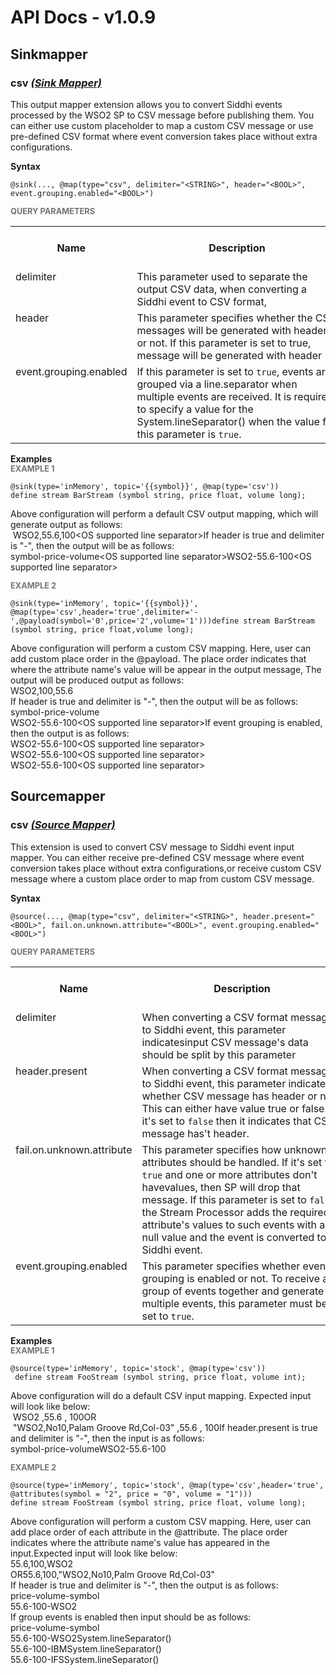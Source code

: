 # API Docs - v1.0.9

## Sinkmapper

### csv *<a target="_blank" href="https://wso2.github.io/siddhi/documentation/siddhi-4.0/#sink-mapper">(Sink Mapper)</a>*

<p style="word-wrap: break-word">This output mapper extension allows you to convert Siddhi events processed by the WSO2 SP to CSV message before publishing them. You can either use custom placeholder to map a custom CSV message or use pre-defined CSV format where event conversion takes place without extra configurations.</p>

<span id="syntax" class="md-typeset" style="display: block; font-weight: bold;">Syntax</span>
```
@sink(..., @map(type="csv", delimiter="<STRING>", header="<BOOL>", event.grouping.enabled="<BOOL>")
```

<span id="query-parameters" class="md-typeset" style="display: block; color: rgba(0, 0, 0, 0.54); font-size: 12.8px; font-weight: bold;">QUERY PARAMETERS</span>
<table>
    <tr>
        <th>Name</th>
        <th style="min-width: 20em">Description</th>
        <th>Default Value</th>
        <th>Possible Data Types</th>
        <th>Optional</th>
        <th>Dynamic</th>
    </tr>
    <tr>
        <td style="vertical-align: top">delimiter</td>
        <td style="vertical-align: top; word-wrap: break-word">This parameter used to separate the output CSV data, when converting a Siddhi event to CSV format,</td>
        <td style="vertical-align: top">,</td>
        <td style="vertical-align: top">STRING</td>
        <td style="vertical-align: top">Yes</td>
        <td style="vertical-align: top">No</td>
    </tr>
    <tr>
        <td style="vertical-align: top">header</td>
        <td style="vertical-align: top; word-wrap: break-word">This parameter specifies whether the CSV messages will be generated with header or not. If this parameter is set to true, message will be generated with header</td>
        <td style="vertical-align: top">false</td>
        <td style="vertical-align: top">BOOL</td>
        <td style="vertical-align: top">Yes</td>
        <td style="vertical-align: top">No</td>
    </tr>
    <tr>
        <td style="vertical-align: top">event.grouping.enabled</td>
        <td style="vertical-align: top; word-wrap: break-word">If this parameter is set to <code>true</code>, events are grouped via a line.separator when multiple events are received. It is required to specify a value for the System.lineSeparator() when the value for this parameter is <code>true</code>.</td>
        <td style="vertical-align: top">false</td>
        <td style="vertical-align: top">BOOL</td>
        <td style="vertical-align: top">Yes</td>
        <td style="vertical-align: top">No</td>
    </tr>
</table>

<span id="examples" class="md-typeset" style="display: block; font-weight: bold;">Examples</span>
<span id="example-1" class="md-typeset" style="display: block; color: rgba(0, 0, 0, 0.54); font-size: 12.8px; font-weight: bold;">EXAMPLE 1</span>
```
@sink(type='inMemory', topic='{{symbol}}', @map(type='csv'))
define stream BarStream (symbol string, price float, volume long);
```
<p style="word-wrap: break-word">Above configuration will perform a default CSV output mapping, which will  generate output as follows:<br>&nbsp;WSO2,55.6,100&lt;OS supported line separator&gt;If header is true and delimiter is "-", then the output will be as follows:<br>symbol-price-volume&lt;OS supported line separator&gt;WSO2-55.6-100&lt;OS supported line separator&gt;</p>

<span id="example-2" class="md-typeset" style="display: block; color: rgba(0, 0, 0, 0.54); font-size: 12.8px; font-weight: bold;">EXAMPLE 2</span>
```
@sink(type='inMemory', topic='{{symbol}}', @map(type='csv',header='true',delimiter='-',@payload(symbol='0',price='2',volume='1')))define stream BarStream (symbol string, price float,volume long); 
```
<p style="word-wrap: break-word">Above configuration will perform a custom CSV mapping. Here, user can add custom place order in the @payload. The place order indicates that where the attribute name's value will be appear in the output message, The output will be produced output as follows:<br>WSO2,100,55.6<br>If header is true and delimiter is "-", then the output will be as follows:<br>symbol-price-volume<br>WSO2-55.6-100&lt;OS supported line separator&gt;If event grouping is enabled, then the output is as follows:<br>WSO2-55.6-100&lt;OS supported line separator&gt;<br>WSO2-55.6-100&lt;OS supported line separator&gt;<br>WSO2-55.6-100&lt;OS supported line separator&gt;<br></p>

## Sourcemapper

### csv *<a target="_blank" href="https://wso2.github.io/siddhi/documentation/siddhi-4.0/#source-mapper">(Source Mapper)</a>*

<p style="word-wrap: break-word">This extension is used to convert CSV message to Siddhi event input mapper. You can either receive pre-defined CSV message where event conversion takes place without extra configurations,or receive custom CSV message where a custom place order to map from custom CSV message.</p>

<span id="syntax" class="md-typeset" style="display: block; font-weight: bold;">Syntax</span>
```
@source(..., @map(type="csv", delimiter="<STRING>", header.present="<BOOL>", fail.on.unknown.attribute="<BOOL>", event.grouping.enabled="<BOOL>")
```

<span id="query-parameters" class="md-typeset" style="display: block; color: rgba(0, 0, 0, 0.54); font-size: 12.8px; font-weight: bold;">QUERY PARAMETERS</span>
<table>
    <tr>
        <th>Name</th>
        <th style="min-width: 20em">Description</th>
        <th>Default Value</th>
        <th>Possible Data Types</th>
        <th>Optional</th>
        <th>Dynamic</th>
    </tr>
    <tr>
        <td style="vertical-align: top">delimiter</td>
        <td style="vertical-align: top; word-wrap: break-word">When converting a CSV format message to Siddhi event, this parameter indicatesinput CSV message's data should be split by this parameter </td>
        <td style="vertical-align: top">,</td>
        <td style="vertical-align: top">STRING</td>
        <td style="vertical-align: top">Yes</td>
        <td style="vertical-align: top">No</td>
    </tr>
    <tr>
        <td style="vertical-align: top">header.present</td>
        <td style="vertical-align: top; word-wrap: break-word">When converting a CSV format message to Siddhi event, this parameter indicates whether CSV message has header or not. This can either have value true or false.If it's set to <code>false</code> then it indicates that CSV message has't header. </td>
        <td style="vertical-align: top">false</td>
        <td style="vertical-align: top">BOOL</td>
        <td style="vertical-align: top">Yes</td>
        <td style="vertical-align: top">No</td>
    </tr>
    <tr>
        <td style="vertical-align: top">fail.on.unknown.attribute</td>
        <td style="vertical-align: top; word-wrap: break-word">This parameter specifies how unknown attributes should be handled. If it's set to <code>true</code> and one or more attributes don't havevalues, then SP will drop that message. If this parameter is set to <code>false</code>, the Stream Processor adds the required attribute's values to such events with a null value and the event is converted to a Siddhi event.</td>
        <td style="vertical-align: top">true</td>
        <td style="vertical-align: top">BOOL</td>
        <td style="vertical-align: top">Yes</td>
        <td style="vertical-align: top">No</td>
    </tr>
    <tr>
        <td style="vertical-align: top">event.grouping.enabled</td>
        <td style="vertical-align: top; word-wrap: break-word">This parameter specifies whether event grouping is enabled or not. To receive a group of events together and generate multiple events, this parameter must be set to <code>true</code>.</td>
        <td style="vertical-align: top">false</td>
        <td style="vertical-align: top">BOOL</td>
        <td style="vertical-align: top">Yes</td>
        <td style="vertical-align: top">No</td>
    </tr>
</table>

<span id="examples" class="md-typeset" style="display: block; font-weight: bold;">Examples</span>
<span id="example-1" class="md-typeset" style="display: block; color: rgba(0, 0, 0, 0.54); font-size: 12.8px; font-weight: bold;">EXAMPLE 1</span>
```
@source(type='inMemory', topic='stock', @map(type='csv'))
 define stream FooStream (symbol string, price float, volume int); 
```
<p style="word-wrap: break-word">Above configuration will do a default CSV input mapping. Expected input will look like below:<br>&nbsp;WSO2 ,55.6 , 100OR<br>&nbsp;"WSO2,No10,Palam Groove Rd,Col-03" ,55.6 , 100If header.present is true and delimiter is "-", then the input is as follows:<br>symbol-price-volumeWSO2-55.6-100</p>

<span id="example-2" class="md-typeset" style="display: block; color: rgba(0, 0, 0, 0.54); font-size: 12.8px; font-weight: bold;">EXAMPLE 2</span>
```
@source(type='inMemory', topic='stock', @map(type='csv',header='true', @attributes(symbol = "2", price = "0", volume = "1")))
define stream FooStream (symbol string, price float, volume long); 
```
<p style="word-wrap: break-word">Above configuration will perform a custom CSV mapping. Here, user can add place order of each attribute in the @attribute. The place order indicates where the attribute name's value has appeared in the input.Expected input will look like below:<br>55.6,100,WSO2<br>OR55.6,100,"WSO2,No10,Palm Groove Rd,Col-03"<br>If header is true and delimiter is "-", then the output is as follows:<br>price-volume-symbol<br>55.6-100-WSO2<br>If group events is enabled then input should be as follows:<br>price-volume-symbol<br>55.6-100-WSO2System.lineSeparator()<br>55.6-100-IBMSystem.lineSeparator()<br>55.6-100-IFSSystem.lineSeparator()<br></p>

